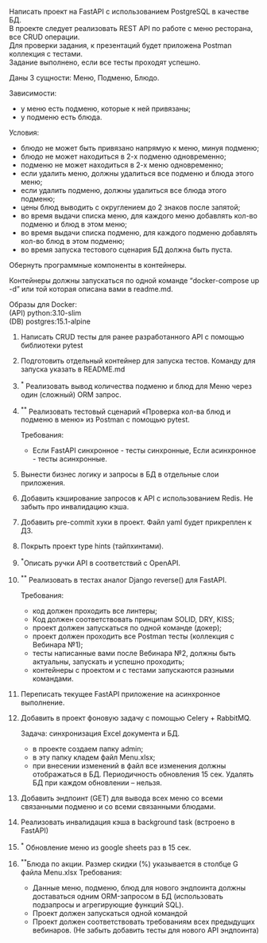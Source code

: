 Написать проект на FastAPI с использованием PostgreSQL в качестве БД. \
В проекте следует реализовать REST API по работе с меню ресторана, все CRUD операции. \
Для проверки задания, к презентаций будет приложена Postman коллекция с тестами. \
Задание выполнено, если все тесты проходят успешно.

Даны 3 сущности: Меню, Подменю, Блюдо.

Зависимости:
- у меню есть подменю, которые к ней привязаны;
- у подменю есть блюда.

Условия:
- блюдо не может быть привязано напрямую к меню, минуя подменю;
- блюдо не может находиться в 2-х подменю одновременно;
- подменю не может находиться в 2-х меню одновременно;
- если удалить меню, должны удалиться все подменю и блюда этого меню;
- если удалить подменю, должны удалиться все блюда этого подменю;
- цены блюд выводить с округлением до 2 знаков после запятой;
- во время выдачи списка меню, для каждого меню добавлять кол-во подменю и блюд в этом меню;
- во время выдачи списка подменю, для каждого подменю добавлять кол-во блюд в этом подменю;
- во время запуска тестового сценария БД должна быть пуста.

Обернуть программные компоненты в контейнеры.

Контейнеры должны запускаться по одной команде “docker-compose up -d” или той которая описана вами в readme.md.

Образы для Docker: \
(API) python:3.10-slim \
(DB) postgres:15.1-alpine

1. Написать CRUD тесты для ранее разработанного API с помощью библиотеки pytest
2. Подготовить отдельный контейнер для запуска тестов. Команду для запуска указать в README.md
3. <sup>*</sup> Реализовать вывод количества подменю и блюд для Меню через один (сложный) ORM запрос.
4. <sup>**</sup> Реализовать тестовый сценарий «Проверка кол-ва блюд и подменю в меню» из Postman с помощью pytest.

    Требования:
   * Если FastAPI синхронное - тесты синхронные, Если асинхронное - тесты асинхронные.

5. Вынести бизнес логику и запросы в БД в отдельные слои приложения.
6. Добавить кэширование запросов к API с использованием Redis. Не забыть про инвалидацию кэша.
7. Добавить pre-commit хуки в проект. Файл yaml будет прикреплен к ДЗ.
8. Покрыть проект type hints (тайпхинтами).
9. <sup>*</sup>Описать ручки API в соответствий c OpenAPI.
10. <sup>**</sup> Реализовать в тестах аналог Django reverse() для FastAPI.

    Требования:
    * код должен проходить все линтеры;
    * Код должен соответствовать принципам SOLID, DRY, KISS;
    * проект должен запускаться по одной команде (докер);
    * проект должен проходить все Postman тесты (коллекция с Вебинара №1);
    * тесты написанные вами после Вебинара №2, должны быть актуальны, запускать и успешно проходить;
    * контейнеры с проектом и с тестами запускаются разными командами.

11. Переписать текущее FastAPI приложение на асинхронное выполнение.
12. Добавить в проект фоновую задачу с помощью Celery + RabbitMQ.

    Задача: синхронизация Excel документа и БД.
    * в проекте создаем папку admin;
    * в эту папку кладем файл Menu.xlsx;
    * при внесении изменений в файл все изменения должны отображаться в БД. Периодичность обновления 15 сек. Удалять БД при каждом обновлении – нельзя.

13. Добавить эндпоинт (GET) для вывода всех меню со всеми связанными подменю и со всеми связанными блюдами.
14. Реализовать инвалидация кэша в background task (встроено в FastAPI)
15. <sup>*</sup> Обновление меню из google sheets раз в 15 сек.
16. <sup>**</sup>Блюда по акции. Размер скидки (%) указывается в столбце G файла Menu.xlsx
    Требования:
    * Данные меню, подменю, блюд для нового эндпоинта должны доставаться одним ORM-запросом в БД (использовать подзапросы и агрегирующие функций SQL).
    * Проект должен запускаться одной командой
    * Проект должен соответствовать требованиям всех предыдущих вебинаров. (Не забыть добавить тесты для нового API эндпоинта)
